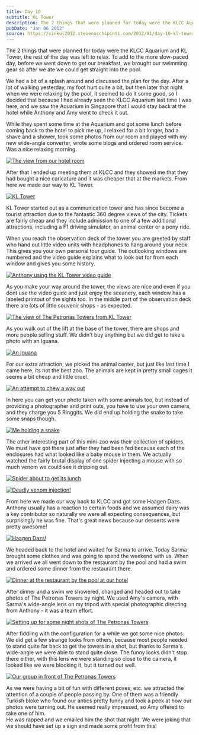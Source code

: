 ```yaml
---
title: Day 10
subtitle: KL Tower
description: The 2 things that were planned for today were the KLCC Aquarium and KL Tower, the rest of the day was left to relax. To add to the more slo...
pubDate: "Jan 06 2012"
source: https://sinkul2012.stevenocchipinti.com/2012/01/day-10-kl-tower.html
---
```


The 2 things that were planned for today were the KLCC Aquarium and KL Tower, the rest of the day was left to relax. To add to the more slow-paced day, before we went down to get our breakfast, we brought our swimming gear so after we ate we could get straight into the pool.

We had a bit of a splash around and discussed the plan for the day. After a lot of walking yesterday, my foot hurt quite a bit, but then later that night when we were relaxing by the pool, it seemed to do it some good, so I decided that because I had already seen the KLCC Aquarium last time I was here, and we saw the Aquarium in Singapore that I would stay back at the hotel while Anthony and Amy went to check it out.

While they spent some time at the Aquarium and got some lunch before coming back to the hotel to pick me up, I relaxed for a bit longer, had a shave and a shower, took some photos from our room and played with my new wide-angle converter, wrote some blogs and ordered room service. Was a nice relaxing morning.

[![The view from our hotel room](https://2.bp.blogspot.com/-5-Rs80u7DwI/Tw1TgbuasjI/AAAAAAAABBM/nmCvB_A6xzY/s320/20120106132528.jpg)](https://2.bp.blogspot.com/-5-Rs80u7DwI/Tw1TgbuasjI/AAAAAAAABBM/nmCvB_A6xzY/s1600/20120106132528.jpg)

After that I ended up meeting them at KLCC and they showed me that they had bought a nice caricature and it was cheaper that at the markets. From here we made our way to KL Tower.

[![KL Tower](https://1.bp.blogspot.com/-PXPf1RIUD60/Twu9hBPLB_I/AAAAAAAAA_o/Vio-CdZ36ts/s320/20120106164903.jpg)](https://1.bp.blogspot.com/-PXPf1RIUD60/Twu9hBPLB_I/AAAAAAAAA_o/Vio-CdZ36ts/s1600/20120106164903.jpg)

KL Tower started out as a communication tower and has since become a tourist attraction due to the fantastic 360 degree views of the city. Tickets are fairly cheap and they include admission to one of a few additional attractions, including a F1 driving simulator, an animal center or a pony ride.

When you reach the observation deck of the tower you are greeted by staff who hand out little video units with headphones to hang around your neck. This gives you your own personal tour guide. The outlooking windows are numbered and the video guide explains what to look out for from each window and gives you some history.

[![Anthony using the KL Tower video guide](https://4.bp.blogspot.com/-mDZcn-MR9gE/Tw1Thk3ZZSI/AAAAAAAABBQ/pHjGdi2qB6w/s320/20120106161135.jpg)](https://4.bp.blogspot.com/-mDZcn-MR9gE/Tw1Thk3ZZSI/AAAAAAAABBQ/pHjGdi2qB6w/s1600/20120106161135.jpg)

As you make your way around the tower, the views are nice and even if you dont use the video guide and just enjoy the sceanery, each window has a labeled printout of the sights too. In the middle part of the observation deck there are lots of little souvenir shops - as expected.

[![The view of The Petronas Towers from KL Tower](https://2.bp.blogspot.com/-Lv-Fd0psb-o/Tw1TjcOL0RI/AAAAAAAABBc/YSDRsT08rLA/s320/20120106161408.jpg)](https://2.bp.blogspot.com/-Lv-Fd0psb-o/Tw1TjcOL0RI/AAAAAAAABBc/YSDRsT08rLA/s1600/20120106161408.jpg)

As you walk out of the lift at the base of the tower, there are shops and more people selling stuff. We didn't buy anything but we did get to take a photo with an Iguana.

[![An Iguana](https://2.bp.blogspot.com/-I_CdrY5CmbQ/Tw1TkpQRm6I/AAAAAAAABBk/3mScRrCzkkc/s320/20120106164634.jpg)](https://2.bp.blogspot.com/-I_CdrY5CmbQ/Tw1TkpQRm6I/AAAAAAAABBk/3mScRrCzkkc/s1600/20120106164634.jpg)

For our extra attraction, we picked the animal center, but just like last time I came here, its not the best zoo. The animals are kept in pretty small cages it seems a bit cheap and little cruel.

[![An attempt to chew a way out](https://4.bp.blogspot.com/-ZA5dqINyiZs/Twu9vKypk_I/AAAAAAAABAA/Rw_VmnBabfI/s320/20120106171031.jpg)](https://4.bp.blogspot.com/-ZA5dqINyiZs/Twu9vKypk_I/AAAAAAAABAA/Rw_VmnBabfI/s1600/20120106171031.jpg)

In here you can get your photo taken with some animals too, but instead of providing a photographer and print outs, you have to use your own camera, and they charge you 5 Ringgits. We did end up holding the snake to take some snaps though.

[![Me holding a snake](https://2.bp.blogspot.com/-r2GIwBENIJ4/Twu9iRl2GAI/AAAAAAAAA_w/rqN0XfxWlM8/s320/20120106165959-1.jpg)](https://2.bp.blogspot.com/-r2GIwBENIJ4/Twu9iRl2GAI/AAAAAAAAA_w/rqN0XfxWlM8/s1600/20120106165959-1.jpg)

The other interesting part of this mini-zoo was their collection of spiders. We must have got there just after they had been fed because each of the enclosures had what looked like a baby mouse in them. We actually watched the fairly brutal display of one spider injecting a mouse with so much venom we could see it dripping out.

[![Spider about to get its lunch](https://3.bp.blogspot.com/-AALBhkawgcg/Twu9o37Dy3I/AAAAAAAAA_4/PNiNmACx26E/s320/20120106170403.jpg)](https://3.bp.blogspot.com/-AALBhkawgcg/Twu9o37Dy3I/AAAAAAAAA_4/PNiNmACx26E/s1600/20120106170403.jpg)

[![Deadly venom injection!](https://3.bp.blogspot.com/-kg2Jg_UiGcU/Twu9zO3zBvI/AAAAAAAABAI/IzxwV2vxA50/s320/20120106171411.jpg)](https://3.bp.blogspot.com/-kg2Jg_UiGcU/Twu9zO3zBvI/AAAAAAAABAI/IzxwV2vxA50/s1600/20120106171411.jpg)

From here we made our way back to KLCC and got some Haagen Dazs. Anthony usually has a reaction to certain foods and we assumed dairy was a key contributor so naturally we were all expecting consequences, but surprisingly he was fine. That's great news because our desserts were pretty awesome!

[![Haagen Dazs!](https://4.bp.blogspot.com/-EVEmSTYTp0g/Twu93iuNP6I/AAAAAAAABAQ/BWXdBcxBXKM/s320/20120106181536.jpg)](https://4.bp.blogspot.com/-EVEmSTYTp0g/Twu93iuNP6I/AAAAAAAABAQ/BWXdBcxBXKM/s1600/20120106181536.jpg)

We headed back to the hotel and waited for Sarma to arrive. Today Sarma brought some clothes and was going to spend the weekend with us. When we arrived we all went down to the restaurant by the pool and had a swim and ordered some dinner from the restaurant there.

[![Dinner at the restaurant by the pool at our hotel](https://3.bp.blogspot.com/-5eKOatVKkaU/Twu95Jp_zKI/AAAAAAAABAY/eU_1AaH_6QE/s320/20120106205840.jpg)](https://3.bp.blogspot.com/-5eKOatVKkaU/Twu95Jp_zKI/AAAAAAAABAY/eU_1AaH_6QE/s1600/20120106205840.jpg)

After dinner and a swim we showered, changed and headed out to take photos of The Petronas Towers by night. We used Amy's camera, with Sarma's wide-angle lens on my tripod with special photographic directing from Anthony - it was a team effort.

[![Setting up for some night shots of The Petronas Towers](https://1.bp.blogspot.com/-d81Z6IpJuwQ/Twu-Bu8YbEI/AAAAAAAABAo/yxSU55rseJk/s320/20120106231911.jpg)](https://1.bp.blogspot.com/-d81Z6IpJuwQ/Twu-Bu8YbEI/AAAAAAAABAo/yxSU55rseJk/s1600/20120106231911.jpg)

After fiddling with the configuration for a while we got some nice photos. We did get a few strange looks from others, because most people needed to stand quite far back to get the towers in a shot, but thanks to Sarma's wide-angle we were able to stand quite close. The funny looks didn't stop there either, with this lens we were standing so close to the camera, it looked like we were blocking it, but it turned out well.

[![Our group in front of The Petronas Towers](https://4.bp.blogspot.com/-PcJfMf3C8es/Tw1Xi_wB1KI/AAAAAAAABBw/zzMgOuYLt4s/s320/IMG_7794.JPG)](https://4.bp.blogspot.com/-PcJfMf3C8es/Tw1Xi_wB1KI/AAAAAAAABBw/zzMgOuYLt4s/s1600/IMG_7794.JPG)

As we were having a bit of fun with different poses, etc. we attracted the attention of a couple of people passing by. One of them was a friendly Turkish bloke who found our antics pretty funny and took a peek at how our photos were turning out. He seemed really impressed, so Amy offered to take one of him.  
He was rapped and we emailed him the shot that night. We were joking that we should have set up a sign and made some profit from this!
